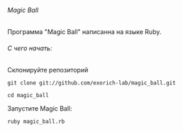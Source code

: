 ###### Magic Ball

Программа "Magic Ball" написанна на языке Ruby.
###### С чего начать:
Склонируйте репозиторий

```git clone git://github.com/exorich-lab/magic_ball.git```

```cd magic_ball```

Запустите Magic Ball:

```ruby magic_ball.rb```